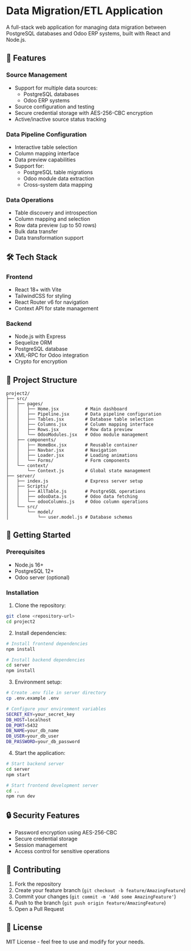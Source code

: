 # Data Migration/ETL Application

A full-stack web application for managing data migration between PostgreSQL databases and Odoo ERP systems, built with React and Node.js.

## 🚀 Features

### Source Management
- Support for multiple data sources:
  - PostgreSQL databases
  - Odoo ERP systems
- Source configuration and testing
- Secure credential storage with AES-256-CBC encryption
- Active/inactive source status tracking

### Data Pipeline Configuration
- Interactive table selection
- Column mapping interface
- Data preview capabilities
- Support for:
  - PostgreSQL table migrations
  - Odoo module data extraction
  - Cross-system data mapping

### Data Operations
- Table discovery and introspection
- Column mapping and selection
- Row data preview (up to 50 rows)
- Bulk data transfer
- Data transformation support

## 🛠️ Tech Stack

### Frontend
- React 18+ with Vite
- TailwindCSS for styling
- React Router v6 for navigation
- Context API for state management

### Backend
- Node.js with Express
- Sequelize ORM
- PostgreSQL database
- XML-RPC for Odoo integration
- Crypto for encryption

## 📁 Project Structure

```
project2/
├── src/
│   ├── pages/
│   │   ├── Home.jsx          # Main dashboard
│   │   ├── Pipeline.jsx      # Data pipeline configuration
│   │   ├── Tables.jsx        # Database table selection
│   │   ├── Columns.jsx       # Column mapping interface
│   │   ├── Rows.jsx          # Row data preview
│   │   └── OdooModules.jsx   # Odoo module management
│   ├── components/
│   │   ├── HomeBox.jsx       # Reusable container
│   │   ├── Navbar.jsx        # Navigation
│   │   ├── Loader.jsx        # Loading animations
│   │   └── Forms/            # Form components
│   └── context/
│       └── Context.js        # Global state management
├── server/
│   ├── index.js              # Express server setup
│   ├── Scripts/
│   │   ├── AllTable.js       # PostgreSQL operations
│   │   ├── odooData.js       # Odoo data fetching
│   │   └── odooColumns.js    # Odoo column operations
│   └── src/
│       └── model/
│           └── user.model.js # Database schemas
```

## 🚦 Getting Started

### Prerequisites
- Node.js 16+
- PostgreSQL 12+
- Odoo server (optional)

### Installation

1. Clone the repository:
```bash
git clone <repository-url>
cd project2
```

2. Install dependencies:
```bash
# Install frontend dependencies
npm install

# Install backend dependencies
cd server
npm install
```

3. Environment setup:
```bash
# Create .env file in server directory
cp .env.example .env

# Configure your environment variables
SECRET_KEY=your_secret_key
DB_HOST=localhost
DB_PORT=5432
DB_NAME=your_db_name
DB_USER=your_db_user
DB_PASSWORD=your_db_password
```

4. Start the application:
```bash
# Start backend server
cd server
npm start

# Start frontend development server
cd ..
npm run dev
```

## 🔒 Security Features

- Password encryption using AES-256-CBC
- Secure credential storage
- Session management
- Access control for sensitive operations

## 🤝 Contributing

1. Fork the repository
2. Create your feature branch (`git checkout -b feature/AmazingFeature`)
3. Commit your changes (`git commit -m 'Add some AmazingFeature'`)
4. Push to the branch (`git push origin feature/AmazingFeature`)
5. Open a Pull Request

## 📝 License

MIT License - feel free to use and modify for your needs.
